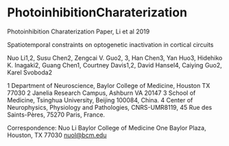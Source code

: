 # PhotoinhibitionCharaterization
Photoinhibition Charaterization Paper, Li et al 2019



Spatiotemporal constraints on optogenetic inactivation in cortical circuits



Nuo Li1,2, Susu Chen2, Zengcai V. Guo2, 3, Han Chen3, Yan Huo3, Hidehiko K. Inagaki2, Guang Chen1, Courtney Davis1,2, David Hansel4, Caiying Guo2, Karel Svoboda2


1 Department of Neuroscience, Baylor College of Medicine, Houston TX 77030
2 Janelia Research Campus, Ashburn VA 20147
3 School of Medicine, Tsinghua University, Beijing 100084, China.
4 Center of Neurophysics, Physiology and Pathologies, CNRS-UMR8119, 45 Rue des Saints-Pères, 75270 Paris, France.





Correspondence:
Nuo Li
Baylor College of Medicine
One Baylor Plaza,
Houston, TX 77030
nuol@bcm.edu
